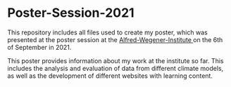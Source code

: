 # Poster-Session-2021

This repository includes all files used to create my poster, which was presented at the poster session at the [Alfred-Wegener-Institute ](https://awi.com) on the 6th of September in 2021.

This poster provides information about my work at the institute so far. This includes the analysis and evaluation of data from different climate models, as well as the development of different websites with learning content.
